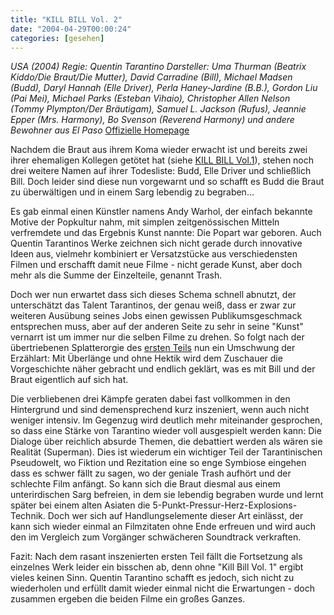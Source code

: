 ```yaml
---
title: "KILL BILL Vol. 2"
date: "2004-04-29T00:00:24"
categories: [gesehen]
---
```


*USA (2004)
Regie: Quentin Tarantino
Darsteller: Uma Thurman (Beatrix Kiddo/Die Braut/Die Mutter), David Carradine (Bill), Michael Madsen (Budd), Daryl Hannah (Elle Driver), Perla Haney-Jardine (B.B.), Gordon Liu (Pai Mei), Michael Parks (Esteban Vihaio), Christopher Allen Nelson (Tommy Plympton/Der Bräutigam), Samuel L. Jackson (Rufus), Jeannie Epper (Mrs. Harmony), Bo Svenson (Reverend Harmony) und andere Bewohner aus El Paso*
[Offizielle Homepage](http://www.kill-bill-2.de/)

Nachdem die Braut aus ihrem Koma wieder erwacht ist und bereits zwei ihrer ehemaligen Kollegen getötet hat (siehe [KILL BILL Vol.1](/2003/10/23/kill-bill-vol-i/)), stehen noch drei weitere Namen auf ihrer Todesliste: Budd, Elle Driver und schließlich Bill. Doch leider sind diese nun vorgewarnt und so schafft es Budd die Braut zu überwältigen und in einem Sarg lebendig zu begraben...

Es gab einmal einen Künstler namens Andy Warhol, der einfach bekannte Motive der Popkultur nahm, mit simplen zeitgenössischen Mitteln verfremdete und das Ergebnis Kunst nannte: Die Popart war geboren. Auch Quentin Tarantinos Werke zeichnen sich nicht gerade durch innovative Ideen aus, vielmehr kombiniert er Versatzstücke aus verschiedensten Filmen und erschafft damit neue Filme - nicht gerade Kunst, aber doch mehr als die Summe der Einzelteile, genannt Trash.

Doch wer nun erwartet dass sich dieses Schema schnell abnutzt, der unterschätzt das Talent Tarantinos, der genau weiß, dass er zwar zur weiteren Ausübung seines Jobs einen gewissen Publikumsgeschmack entsprechen muss, aber auf der anderen Seite zu sehr in seine "Kunst" vernarrt ist um immer nur die selben Filme zu drehen. So folgt nach der übertriebenen Splatterorgie des [ersten Teils](/2003/10/23/kill-bill-vol-i/) nun ein Umschwung der Erzählart: Mit Überlänge und ohne Hektik wird dem Zuschauer die Vorgeschichte näher gebracht und endlich geklärt, was es mit Bill und der Braut eigentlich auf sich hat.

Die verbliebenen drei Kämpfe geraten dabei fast vollkommen in den Hintergrund und sind demensprechend kurz inszeniert, wenn auch nicht weniger intensiv. Im Gegenzug wird deutlich mehr miteinander gesprochen, so dass eine Stärke von Tarantino wieder voll ausgespielt werden kann: Die Dialoge über reichlich absurde Themen, die debattiert werden als wären sie Realität (Superman). Dies ist wiederum ein wichtiger Teil der Tarantinischen Pseudowelt, wo Fiktion und Rezitation eine so enge Symbiose eingehen dass es schwer fällt zu sagen, wo der geniale Trash aufhört und der schlechte Film anfängt. So kann sich die Braut diesmal aus einem unterirdischen Sarg befreien, in dem sie lebendig begraben wurde und lernt später bei einem alten Asiaten die 5-Punkt-Pressur-Herz-Explosions-Technik. Doch wer sich auf Handlungselemente dieser Art einlässt, der kann sich wieder einmal an Filmzitaten ohne Ende erfreuen und wird auch den im Vergleich zum Vorgänger schwächeren Soundtrack verkraften.

Fazit: Nach dem rasant inszenierten ersten Teil fällt die Fortsetzung als einzelnes Werk leider ein bisschen ab, denn ohne "Kill Bill Vol. 1" ergibt vieles keinen Sinn. Quentin Tarantino schafft es jedoch, sich nicht zu wiederholen und erfüllt damit wieder einmal nicht die Erwartungen - doch zusammen ergeben die beiden Filme ein großes Ganzes.
